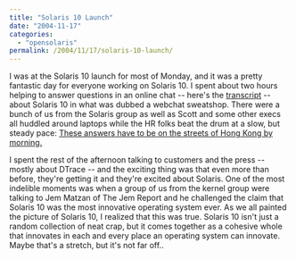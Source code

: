 ```yaml
---
title: "Solaris 10 Launch"
date: "2004-11-17"
categories:
  - "opensolaris"
permalink: /2004/11/17/solaris-10-launch/
---
```


I was at the Solaris 10 launch for most of Monday, and it was a pretty fantastic day for everyone working on Solaris 10. I spent about two hours helping to answer questions in an online chat -- here's the [transcript](http://sunchat.savvis.tv/post/20041115/) -- about Solaris 10 in what was dubbed a webchat sweatshop. There were a bunch of us from the Solaris group as well as Scott and some other execs all huddled around laptops while the HR folks beat the drum at a slow, but steady pace: [These answers have to be on the streets of Hong Kong by morning.](http://www.thesimpsons.com/episode_guide/0401.htm)

I spent the rest of the afternoon talking to customers and the press -- mostly about DTrace -- and the exciting thing was that even more than before, they're getting it and they're excited about Solaris. One of the most indelible moments was when a group of us from the kernel group were talking to Jem Matzan of The Jem Report and he challenged the claim that Solaris 10 was the most innovative operating system ever. As we all painted the picture of Solaris 10, I realized that this was true. Solaris 10 isn't just a random collection of neat crap, but it comes together as a cohesive whole that innovates in each and every place an operating system can innovate. Maybe that's a stretch, but it's not far off..
